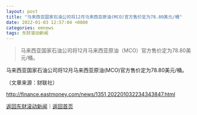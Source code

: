 ```yaml
---
layout: post
title: "马来西亚国家石油公司将12月马来西亚原油(MCO)官方售价定为78.80美元/桶"
date: 2022-01-03 12:57:04 +0800
categories: emnews
tags: 东财滚动新闻
---
```

> 马来西亚国家石油公司将12月马来西亚原油（MCO）官方售价定为78.80美元/桶。

<p>马来西亚国家石油公司将12月马来西亚原油(MCO)官方售价定为78.80美元/桶。</p><p class="em_media">（文章来源：财联社）</p>

<http://finance.eastmoney.com/news/1351,202201032234343847.html>

[返回东财滚动新闻](//finews.withounder.com/emnews/)｜[返回首页](//finews.withounder.com/)